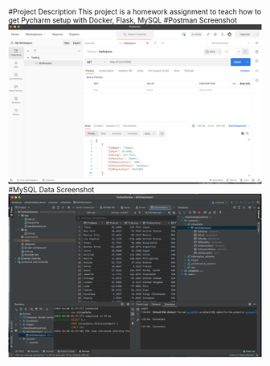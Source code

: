 #Project Description
This project is a homework assignment to teach how to get Pycharm setup with Docker, Flask, MySQL
#Postman Screenshot
![postman request output](screenshots/postman.png)
#MySQL Data Screenshot
![mysql data output](screenshots/pycharm.png)